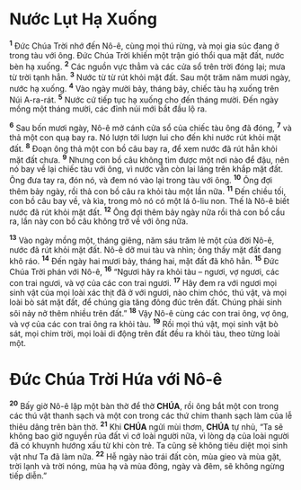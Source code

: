 # Nước Lụt Hạ Xuống
<sup><b>1</b></sup> Đức Chúa Trời nhớ đến Nô-ê, cùng mọi thú rừng, và mọi gia súc đang ở trong tàu với ông. Đức Chúa Trời khiến một trận gió thổi qua mặt đất, nước bèn hạ xuống. <sup><b>2</b></sup> Các nguồn vực thẳm và các cửa sổ trên trời đóng lại; mưa từ trời tạnh hẳn. <sup><b>3</b></sup> Nước từ từ rút khỏi mặt đất. Sau một trăm năm mươi ngày, nước hạ xuống. <sup><b>4</b></sup> Vào ngày mười bảy, tháng bảy, chiếc tàu hạ xuống trên Núi A-ra-rát. <sup><b>5</b></sup> Nước cứ tiếp tục hạ xuống cho đến tháng mười. Đến ngày mồng một tháng mười, các đỉnh núi mới bắt đầu lộ ra.

<sup><b>6</b></sup> Sau bốn mươi ngày, Nô-ê mở cánh cửa sổ của chiếc tàu ông đã đóng, <sup><b>7</b></sup> và thả một con quạ bay ra. Nó lượn tới lượn lui cho đến khi nước rút khỏi mặt đất. <sup><b>8</b></sup> Đoạn ông thả một con bồ câu bay ra, để xem nước đã rút hẳn khỏi mặt đất chưa. <sup><b>9</b></sup> Nhưng con bồ câu không tìm được một nơi nào để đậu, nên nó bay về lại chiếc tàu với ông, vì nước vẫn còn lai láng trên khắp mặt đất. Ông đưa tay ra, đón nó, và đem nó vào lại trong tàu với ông. <sup><b>10</b></sup> Ông đợi thêm bảy ngày, rồi thả con bồ câu ra khỏi tàu một lần nữa. <sup><b>11</b></sup> Đến chiều tối, con bồ câu bay về, và kìa, trong mỏ nó có một lá ô-liu non. Thế là Nô-ê biết nước đã rút khỏi mặt đất. <sup><b>12</b></sup> Ông đợi thêm bảy ngày nữa rồi thả con bồ cầu ra, lần này con bồ câu không trở về với ông nữa.

<sup><b>13</b></sup> Vào ngày mồng một, tháng giêng, năm sáu trăm lẻ một của đời Nô-ê, nước đã rút khỏi mặt đất. Nô-ê dỡ mui tàu và nhìn; ông thấy mặt đất đang khô ráo. <sup><b>14</b></sup> Đến ngày hai mươi bảy, tháng hai, mặt đất đã khô hẳn. <sup><b>15</b></sup> Đức Chúa Trời phán với Nô-ê, <sup><b>16</b></sup> “Ngươi hãy ra khỏi tàu – ngươi, vợ ngươi, các con trai ngươi, và vợ của các con trai ngươi. <sup><b>17</b></sup> Hãy đem ra với ngươi mọi sinh vật của mọi loài xác thịt đã ở với ngươi, nào chim chóc, thú vật, và mọi loài bò sát mặt đất, để chúng gia tăng đông đúc trên đất. Chúng phải sinh sôi nảy nở thêm nhiều trên đất.” <sup><b>18</b></sup> Vậy Nô-ê cùng các con trai ông, vợ ông, và vợ của các con trai ông ra khỏi tàu. <sup><b>19</b></sup> Rồi mọi thú vật, mọi sinh vật bò sát, mọi chim trời, mọi loài di động trên đất đều ra khỏi tàu, theo từng loài một.


# Đức Chúa Trời Hứa với Nô-ê
<sup><b>20</b></sup> Bấy giờ Nô-ê lập một bàn thờ để thờ **CHÚA**, rồi ông bắt một con trong các thú vật thanh sạch và một con trong các thứ chim thanh sạch làm của lễ thiêu dâng trên bàn thờ. <sup><b>21</b></sup> Khi **CHÚA** ngửi mùi thơm, **CHÚA** tự nhủ, “Ta sẽ không bao giờ nguyền rủa đất vì cớ loài người nữa, vì lòng dạ của loài người đã có khuynh hướng xấu từ khi còn trẻ. Ta cũng sẽ không tiêu diệt mọi sinh vật như Ta đã làm nữa. <sup><b>22</b></sup> Hễ ngày nào trái đất còn, mùa gieo và mùa gặt, trời lạnh và trời nóng, mùa hạ và mùa đông, ngày và đêm, sẽ không ngừng tiếp diễn.”